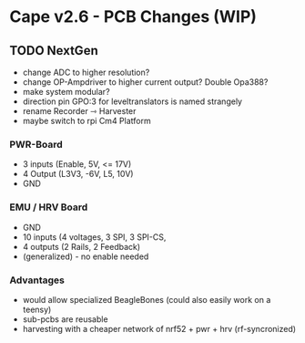 # Cape v2.6 - PCB Changes (WIP)

## TODO NextGen

- change ADC to higher resolution?
- change OP-Ampdriver to higher current output? Double Opa388?
- make system modular?
- direction pin GPO:3 for leveltranslators is named strangely
- rename Recorder ⇾ Harvester
- maybe switch to rpi Cm4 Platform

### PWR-Board

- 3 inputs (Enable, 5V, <= 17V)
- 4 Output (L3V3, -6V, L5, 10V)
- GND

### EMU / HRV Board

- GND
- 10 inputs (4 voltages, 3 SPI, 3 SPI-CS,
- 4 outputs (2 Rails, 2 Feedback)
- (generalized) - no enable needed

### Advantages

- would allow specialized BeagleBones (could also easily work on a teensy)
- sub-pcbs are reusable
- harvesting with a cheaper network of nrf52 + pwr + hrv (rf-syncronized)
